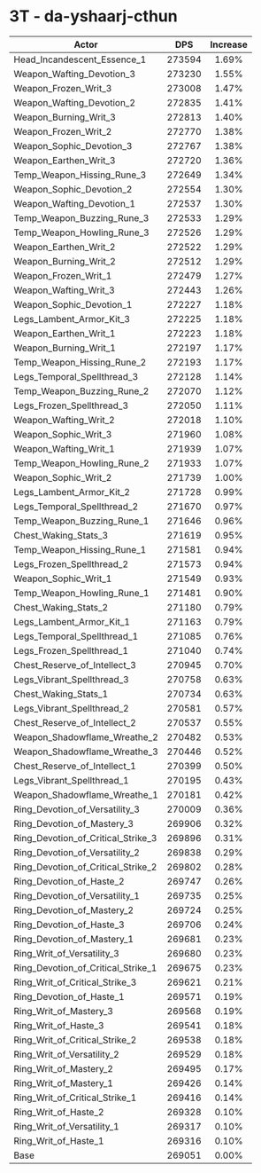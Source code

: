 # 3T - da-yshaarj-cthun
| Actor | DPS | Increase |
|---|:---:|:---:|
|Head_Incandescent_Essence_1|273594|1.69%|
|Weapon_Wafting_Devotion_3|273230|1.55%|
|Weapon_Frozen_Writ_3|273008|1.47%|
|Weapon_Wafting_Devotion_2|272835|1.41%|
|Weapon_Burning_Writ_3|272813|1.40%|
|Weapon_Frozen_Writ_2|272770|1.38%|
|Weapon_Sophic_Devotion_3|272767|1.38%|
|Weapon_Earthen_Writ_3|272720|1.36%|
|Temp_Weapon_Hissing_Rune_3|272649|1.34%|
|Weapon_Sophic_Devotion_2|272554|1.30%|
|Weapon_Wafting_Devotion_1|272537|1.30%|
|Temp_Weapon_Buzzing_Rune_3|272533|1.29%|
|Temp_Weapon_Howling_Rune_3|272526|1.29%|
|Weapon_Earthen_Writ_2|272522|1.29%|
|Weapon_Burning_Writ_2|272512|1.29%|
|Weapon_Frozen_Writ_1|272479|1.27%|
|Weapon_Wafting_Writ_3|272443|1.26%|
|Weapon_Sophic_Devotion_1|272227|1.18%|
|Legs_Lambent_Armor_Kit_3|272225|1.18%|
|Weapon_Earthen_Writ_1|272223|1.18%|
|Weapon_Burning_Writ_1|272197|1.17%|
|Temp_Weapon_Hissing_Rune_2|272193|1.17%|
|Legs_Temporal_Spellthread_3|272128|1.14%|
|Temp_Weapon_Buzzing_Rune_2|272070|1.12%|
|Legs_Frozen_Spellthread_3|272050|1.11%|
|Weapon_Wafting_Writ_2|272018|1.10%|
|Weapon_Sophic_Writ_3|271960|1.08%|
|Weapon_Wafting_Writ_1|271939|1.07%|
|Temp_Weapon_Howling_Rune_2|271933|1.07%|
|Weapon_Sophic_Writ_2|271739|1.00%|
|Legs_Lambent_Armor_Kit_2|271728|0.99%|
|Legs_Temporal_Spellthread_2|271670|0.97%|
|Temp_Weapon_Buzzing_Rune_1|271646|0.96%|
|Chest_Waking_Stats_3|271619|0.95%|
|Temp_Weapon_Hissing_Rune_1|271581|0.94%|
|Legs_Frozen_Spellthread_2|271573|0.94%|
|Weapon_Sophic_Writ_1|271549|0.93%|
|Temp_Weapon_Howling_Rune_1|271481|0.90%|
|Chest_Waking_Stats_2|271180|0.79%|
|Legs_Lambent_Armor_Kit_1|271163|0.79%|
|Legs_Temporal_Spellthread_1|271085|0.76%|
|Legs_Frozen_Spellthread_1|271040|0.74%|
|Chest_Reserve_of_Intellect_3|270945|0.70%|
|Legs_Vibrant_Spellthread_3|270758|0.63%|
|Chest_Waking_Stats_1|270734|0.63%|
|Legs_Vibrant_Spellthread_2|270581|0.57%|
|Chest_Reserve_of_Intellect_2|270537|0.55%|
|Weapon_Shadowflame_Wreathe_2|270482|0.53%|
|Weapon_Shadowflame_Wreathe_3|270446|0.52%|
|Chest_Reserve_of_Intellect_1|270399|0.50%|
|Legs_Vibrant_Spellthread_1|270195|0.43%|
|Weapon_Shadowflame_Wreathe_1|270181|0.42%|
|Ring_Devotion_of_Versatility_3|270009|0.36%|
|Ring_Devotion_of_Mastery_3|269906|0.32%|
|Ring_Devotion_of_Critical_Strike_3|269896|0.31%|
|Ring_Devotion_of_Versatility_2|269838|0.29%|
|Ring_Devotion_of_Critical_Strike_2|269802|0.28%|
|Ring_Devotion_of_Haste_2|269747|0.26%|
|Ring_Devotion_of_Versatility_1|269735|0.25%|
|Ring_Devotion_of_Mastery_2|269724|0.25%|
|Ring_Devotion_of_Haste_3|269706|0.24%|
|Ring_Devotion_of_Mastery_1|269681|0.23%|
|Ring_Writ_of_Versatility_3|269680|0.23%|
|Ring_Devotion_of_Critical_Strike_1|269675|0.23%|
|Ring_Writ_of_Critical_Strike_3|269621|0.21%|
|Ring_Devotion_of_Haste_1|269571|0.19%|
|Ring_Writ_of_Mastery_3|269568|0.19%|
|Ring_Writ_of_Haste_3|269541|0.18%|
|Ring_Writ_of_Critical_Strike_2|269538|0.18%|
|Ring_Writ_of_Versatility_2|269529|0.18%|
|Ring_Writ_of_Mastery_2|269495|0.17%|
|Ring_Writ_of_Mastery_1|269426|0.14%|
|Ring_Writ_of_Critical_Strike_1|269416|0.14%|
|Ring_Writ_of_Haste_2|269328|0.10%|
|Ring_Writ_of_Versatility_1|269317|0.10%|
|Ring_Writ_of_Haste_1|269316|0.10%|
|Base|269051|0.00%|
